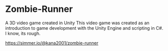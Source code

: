 # Zombie-Runner
A 3D video game created in Unity
This video game was created as an introduction to game development with the Unity Engine and scripting in C#. I know, its rough.

https://simmer.io/@kana2001/zombie-runner
